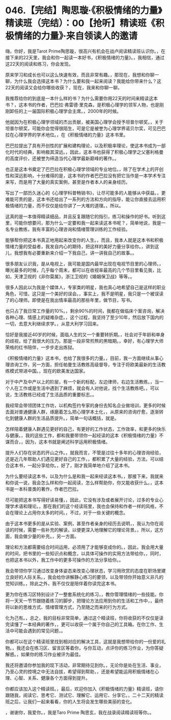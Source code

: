# 046.【完结】陶思璇·《积极情绪的力量》精读班（完结）：00【抢听】精读班《积极情绪的力量》·来自领读人的邀请

嗨，你好，我是Tarot Prime陶思璇，很高兴有机会在战卢阅读精读班认识你。，在接下来的22天里，我会和你一起读一本好书，《积极情绪的力量》。，我相信，通过这22天的阅读和练习，你会发现。

原来学习和成长也可以这么快速有效，而且非常有趣。，那现在，我想和你聊一聊，为什么我会选择这本书？为什么要和我一起来阅读？我能给你带来什么？这22天的阅读又会给你哪些收获？，现在，我来和你聊一聊。

我推荐给你的到底是一本什么样的书？为什么需要你用22天的时间来精读这本书？，这本书的作者，巴巴拉·弗雷德·里克森，是积极心理学的领军人物，也是刚刚卸任的上一届国际积极心理学会主席。，2000年的时候。

他就因为在积极心理学领域的杰出贡献，被美国心理学会授予坦普尔顿奖。，关于坦普尔顿奖，可能你会觉得很陌生，可是它是被誉为心理学界诺贝尔奖，可见巴巴拉在心理学界的学术地位。，在《积极情绪的力量》这本书里。

巴巴拉提出了具有开创性的扩展和建构理论，以及积极率理论，使这本书成为一部化时代的经典，影响极其深远。，因此，这本书也获得了积极心理学之父塞利格曼的高度评价，还被誉为缔造当代心理学最新巅峰的著作。。

也正是这本书奠定了巴巴拉在积极心理学领域的专业地位。，除了在学术上的开创性和深远影响，十分难得的是，这本书的作者巴巴拉没有把它当作是一本学术专注来写，而是用了大量的真实案例，甚至是作者本人的亲身经历。

写出了一部历久迷心的《心理学科普畅销书》，让尽可能多的人能够从中获益。，更难能可贵的是，这本书还给出了一系列的方法和方向的指导，能让你直接去运用积极情绪的力量，而不仅仅是给你讲了一大堆的道理。，所以。

这真的是一本值得精读细品，并且反复跟随它的指引，练习和操作的好书。听到这里，可能你想要问，那为什么一定要和我一起来读这本书呢？，简单地说，我是一名专业教练，我有丰富的心理咨询和情绪管理训练的工作经验。

能够帮你把这本书真正地用起来改变你的人生。，而且，我本人就是这本书和积极情绪力量的受益者，我发自内心的期待，把这样的美好力量分享给你。，讲到这儿，我想我有必要重新来介绍一下我自己，讲一讲我自己的故事。。

很多朋友认识我，是从电视上，我可能是国内最早出现在电视节目里的心理师。，曝光最多的时候，几乎每个周末，都可以在收视率最高的几个节目里看见我，比如，天津卫视的《非你莫属》，浙江卫视的《婚姻保卫战》等等。。

很多人因此以为我是个媒体人，专家类的明星，我也真心地希望自己是这样的职业角色，可惜，这只是一个美好的误会。，事实上，我不是明星，我只是一个被误读了的心理师。即使是在我出情率最高的那些年里，做节目，写书。

也只占了我日常工作量的10%。，剩余90%的时间，我都在做临床个案咨询，解决各种心理、情感上的疑难杂症。，这个过程，我坚持了至少10年，然后放下国内的一切，去意大利继续求学。，从意大利学习回来。

恰好是我接近40岁的时候，面临人生的又一个重要转折期。，社会对于年龄和单身的歧视，给了我很大的压力。那是一段非常煎熬的黑暗期。，幸好，有心理学大师荣格的红书陪伴，一步步走出炼狱。

《积极情绪的力量》这本书，也给了我很多的力量。，目前，我一方面继续从事心理咨询工作，另一方面，担任帕曼生活教练高级督导，专注于将欧美最新的生活教练模式带进中国。，现在的欧美发达国家。

对于中产及中产以上的阶层，有一个新的标配，左边律师，右边生活教练。，当一个人在工作或是生活中遇到了麻烦，就会有人对他说，找个生活教练吧。，可以说，生活教练已经成了生活品质的重要标志。。

我经常会带领团体工作坊，以机构签约专家的身份去知名企业做培训，更多的时候去面对普通健康人群，琢磨着怎么把心理学本土化，，从原来的咨询疗愈，逐渐转化到健康人群的生活品质提升。，简单一句话概括，就是。

怎样陪着健康人群遇见更好的自己，有更好的工作状态，工作效率，和更多的快乐与健康。，我的这些工作，都和我要带领你一起经读的这本《积极情绪的力量》不谋而合，，因为，这本书就是阐述科学运用积极情绪。

提升人们存在状态的开山之作。，就我而言，不管是过往十多年的心理咨询经验，还是近几年帮助人们遇见更好自己的工作，，都积累了大量的经验，方法，可以结合这本书，一起分享给你。，好了，刚才我简单地介绍了这本书。

为什么要经读这本书，以及为什么是和我一起来经读这本书。，那接下来，我就来和你说一说，我会怎么样和你一起阅读，怎么样帮助你，你又能收获什么。，这本书是一本科普类的著作，作者巴巴拉。

尽可能把这本书写得好读易懂，，因此，它没有涉及或者展开讨论，过多的专业心理学术语和理论。，那在我们的这个经读班里，我也会保持和作者一样的风格，不会在理论上占用你太多的时间。，不过，对于一些关键的概念。

由于这本书更多的是从实验、案例，甚至作者亲身的经历去说明，，我认为你在阅读的时候，需要一些补充的解读，以便更深入地理解它的理论背景。，所以，这方面，我会做少量的补充。，另一方面。

理论和方法都需要结合时间运用，必须用了才能够变成你的。，因此，我会用大量的时间，把书里的一些知识点和概念，以具体可操作的实用方法带给你，，同时，也把这本书以外，我工作中的更多可操作的方法分享给你。。

我会带领你学习通过改变身体姿态来改变心理状态，学习用欣赏的态度在职场里建立良好的人际关系。，我会给你讲解静心练习的要领，以及带领你开始意义非凡的觉知训练。，除此之外，我不仅仅是陪伴着你读完这本书。

更为你在练习区特别设计了一整套系统化的练习，，教你管理情绪的一些技能。你将一天天一节节跟随着练习的脚步，把理论方法应用到你的生活和工作中，，最终将以新的思维方式、情绪管理方式，乃至随之而来的行为方式。

化为己有。，总之，我的目标非常简单，通过这个精读班，你将收获的不仅仅是读完读懂了一本经典的著作，，更可以收获一个属于你自己的工具箱。在你工作、生活中可能会遇到的常见问题，。

你都可以在这个精读班里找到相对应的解决工具，这就是我想带给你的一份爱的礼物。，我还会在练习区、留言区等着你，与你互动，点评你的练习作业，为你答疑解惑。，如果你的练习作业被评为最佳。

我还将邀请你参加我的现下活动，非常期待见到你。，无论你是处在生活、事业，乃至心灵的控境之中无法自拔，希望得到帮助，，还是希望能运用积极情绪在心理、心智、关系、健康各个方面得到提升。

你都应该加入这个精读班。，最后，欢迎你加入《积极情绪的力量》精读班，请你跟随我，阅读它、思考它、测试它、理解它、运用它、分享它。，二十二天的精读班之后，让我们一起来看看，你的人生将会发生哪些美丽的变化。

，谢谢你，我爱你。，我是Taro Prime 陶思玄，我在战录阅读精读班等你。。